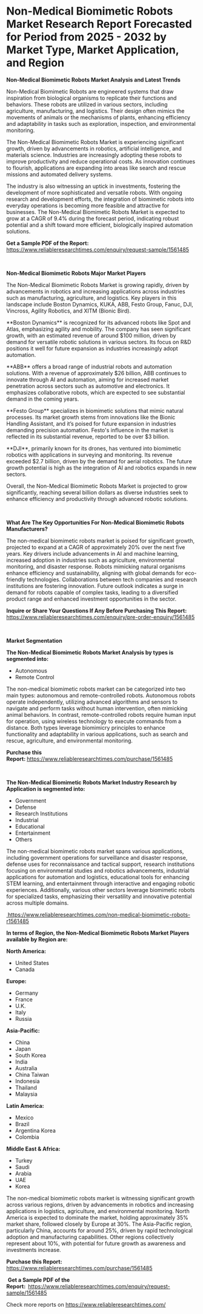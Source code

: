 <p><h1>Non-Medical Biomimetic Robots Market Research Report Forecasted for Period from 2025 -  2032 by Market Type, Market Application, and Region</h1></p><p><strong>Non-Medical Biomimetic Robots Market Analysis and Latest Trends</strong></p>
<p><p>Non-Medical Biomimetic Robots are engineered systems that draw inspiration from biological organisms to replicate their functions and behaviors. These robots are utilized in various sectors, including agriculture, manufacturing, and logistics. Their design often mimics the movements of animals or the mechanisms of plants, enhancing efficiency and adaptability in tasks such as exploration, inspection, and environmental monitoring.</p><p>The Non-Medical Biomimetic Robots Market is experiencing significant growth, driven by advancements in robotics, artificial intelligence, and materials science. Industries are increasingly adopting these robots to improve productivity and reduce operational costs. As innovation continues to flourish, applications are expanding into areas like search and rescue missions and automated delivery systems. </p><p>The industry is also witnessing an uptick in investments, fostering the development of more sophisticated and versatile robots. With ongoing research and development efforts, the integration of biomimetic robots into everyday operations is becoming more feasible and attractive for businesses. The Non-Medical Biomimetic Robots Market is expected to grow at a CAGR of 9.4% during the forecast period, indicating robust potential and a shift toward more efficient, biologically inspired automation solutions.</p></p>
<p><strong>Get a Sample PDF of the Report:&nbsp;</strong> <a href="https://www.reliableresearchtimes.com/enquiry/request-sample/1561485?utm_campaign=3187&utm_medium=2&utm_source=Github&utm_content=ia&utm_term=11042025&utm_id=non-medical-biomimetic-robots">https://www.reliableresearchtimes.com/enquiry/request-sample/1561485</a></p>
<p>&nbsp;</p>
<p><strong>Non-Medical Biomimetic Robots Major Market Players</strong></p>
<p><p>The Non-Medical Biomimetic Robots Market is growing rapidly, driven by advancements in robotics and increasing applications across industries such as manufacturing, agriculture, and logistics. Key players in this landscape include Boston Dynamics, KUKA, ABB, Festo Group, Fanuc, DJI, Vincross, Agility Robotics, and XITM (Bionic Bird).</p><p>**Boston Dynamics** is recognized for its advanced robots like Spot and Atlas, emphasizing agility and mobility. The company has seen significant growth, with an estimated revenue of around $100 million, driven by demand for versatile robotic solutions in various sectors. Its focus on R&D positions it well for future expansion as industries increasingly adopt automation.</p><p>**ABB** offers a broad range of industrial robots and automation solutions. With a revenue of approximately $26 billion, ABB continues to innovate through AI and automation, aiming for increased market penetration across sectors such as automotive and electronics. It emphasizes collaborative robots, which are expected to see substantial demand in the coming years.</p><p>**Festo Group** specializes in biomimetic solutions that mimic natural processes. Its market growth stems from innovations like the Bionic Handling Assistant, and it’s poised for future expansion in industries demanding precision automation. Festo's influence in the market is reflected in its substantial revenue, reported to be over $3 billion.</p><p>**DJI**, primarily known for its drones, has ventured into biomimetic robotics with applications in surveying and monitoring. Its revenue exceeded $2.7 billion, driven by the demand for aerial robotics. The future growth potential is high as the integration of AI and robotics expands in new sectors.</p><p>Overall, the Non-Medical Biomimetic Robots Market is projected to grow significantly, reaching several billion dollars as diverse industries seek to enhance efficiency and productivity through advanced robotic solutions.</p></p>
<p>&nbsp;</p>
<p><strong>What Are The Key Opportunities For Non-Medical Biomimetic Robots Manufacturers?</strong></p>
<p><p>The non-medical biomimetic robots market is poised for significant growth, projected to expand at a CAGR of approximately 20% over the next five years. Key drivers include advancements in AI and machine learning, increased adoption in industries such as agriculture, environmental monitoring, and disaster response. Robots mimicking natural organisms enhance efficiency and sustainability, aligning with global demands for eco-friendly technologies. Collaborations between tech companies and research institutions are fostering innovation. Future outlook indicates a surge in demand for robots capable of complex tasks, leading to a diversified product range and enhanced investment opportunities in the sector.</p></p>
<p><strong>Inquire or Share Your Questions If Any Before Purchasing This Report:</strong> <a href="https://www.reliableresearchtimes.com/enquiry/pre-order-enquiry/1561485?utm_campaign=3187&utm_medium=2&utm_source=Github&utm_content=ia&utm_term=11042025&utm_id=non-medical-biomimetic-robots">https://www.reliableresearchtimes.com/enquiry/pre-order-enquiry/1561485</a></p>
<p>&nbsp;</p>
<p><strong>Market Segmentation</strong></p>
<p><strong>The Non-Medical Biomimetic Robots Market Analysis by types is segmented into:</strong></p>
<p><ul><li>Autonomous</li><li>Remote Control</li></ul></p>
<p><p>The non-medical biomimetic robots market can be categorized into two main types: autonomous and remote-controlled robots. Autonomous robots operate independently, utilizing advanced algorithms and sensors to navigate and perform tasks without human intervention, often mimicking animal behaviors. In contrast, remote-controlled robots require human input for operation, using wireless technology to execute commands from a distance. Both types leverage biomimicry principles to enhance functionality and adaptability in various applications, such as search and rescue, agriculture, and environmental monitoring.</p></p>
<p><strong>Purchase this Report:&nbsp;</strong><a href="https://www.reliableresearchtimes.com/purchase/1561485?utm_campaign=3187&utm_medium=2&utm_source=Github&utm_content=ia&utm_term=11042025&utm_id=non-medical-biomimetic-robots">https://www.reliableresearchtimes.com/purchase/1561485</a></p>
<p>&nbsp;</p>
<p><strong>The Non-Medical Biomimetic Robots Market Industry Research by Application is segmented into:</strong></p>
<p><ul><li>Government</li><li>Defense</li><li>Research Institutions</li><li>Industrial</li><li>Educational</li><li>Entertainment</li><li>Others</li></ul></p>
<p><p>The non-medical biomimetic robots market spans various applications, including government operations for surveillance and disaster response, defense uses for reconnaissance and tactical support, research institutions focusing on environmental studies and robotics advancements, industrial applications for automation and logistics, educational tools for enhancing STEM learning, and entertainment through interactive and engaging robotic experiences. Additionally, various other sectors leverage biomimetic robots for specialized tasks, emphasizing their versatility and innovative potential across multiple domains.</p></p>
<p><a href="https://www.reliableresearchtimes.com/non-medical-biomimetic-robots-r1561485?utm_campaign=3187&utm_medium=2&utm_source=Github&utm_content=ia&utm_term=11042025&utm_id=non-medical-biomimetic-robots">&nbsp;https://www.reliableresearchtimes.com/non-medical-biomimetic-robots-r1561485</a></p>
<p><strong>In terms of Region, the Non-Medical Biomimetic Robots Market Players available by Region are:</strong></p>
<p>
    <p> <strong> North America: </strong>
        <ul>
            <li>United States</li>
            <li>Canada</li>
        </ul>
        </p> 
    <p> <strong> Europe: </strong>
        <ul>
            <li>Germany</li>
            <li>France</li>
            <li>U.K.</li>
            <li>Italy</li>
            <li>Russia</li>
        </ul>
        </p> 
    <p> <strong> Asia-Pacific: </strong>
        <ul>
            <li>China</li>
            <li>Japan</li>
            <li>South Korea</li>
            <li>India</li>
            <li>Australia</li>
            <li>China Taiwan</li>
            <li>Indonesia</li>
            <li>Thailand</li>
            <li>Malaysia</li>
        </ul>
        </p> 
    <p> <strong> Latin America: </strong>
        <ul>
            <li>Mexico</li>
            <li>Brazil</li>
            <li>Argentina Korea</li>
            <li>Colombia</li>
        </ul>
        </p> 
    <p> <strong> Middle East & Africa: </strong>
        <ul>
            <li>Turkey</li>
            <li>Saudi</li>
            <li>Arabia</li>
            <li>UAE</li>
            <li>Korea</li>
        </ul>
    </p>
    </p>
<p><p>The non-medical biomimetic robots market is witnessing significant growth across various regions, driven by advancements in robotics and increasing applications in logistics, agriculture, and environmental monitoring. North America is expected to dominate the market, holding approximately 35% market share, followed closely by Europe at 30%. The Asia-Pacific region, particularly China, accounts for around 25%, driven by rapid technological adoption and manufacturing capabilities. Other regions collectively represent about 10%, with potential for future growth as awareness and investments increase.</p></p>
<p><strong>Purchase this Report: </strong><a href="https://www.reliableresearchtimes.com/purchase/1561485?utm_campaign=3187&utm_medium=2&utm_source=Github&utm_content=ia&utm_term=11042025&utm_id=non-medical-biomimetic-robots">https://www.reliableresearchtimes.com/purchase/1561485</a></p>
<p>&nbsp;<strong>Get a Sample PDF of the Report:&nbsp;&nbsp;</strong><a href="https://www.reliableresearchtimes.com/enquiry/request-sample/1561485?utm_campaign=3187&utm_medium=2&utm_source=Github&utm_content=ia&utm_term=11042025&utm_id=non-medical-biomimetic-robots">https://www.reliableresearchtimes.com/enquiry/request-sample/1561485</a></p>
<p><strong></strong></p>
<p>Check more reports on <a href="https://www.reliableresearchtimes.com/?utm_campaign=3187&utm_medium=2&utm_source=Github&utm_content=ia&utm_term=11042025&utm_id=non-medical-biomimetic-robots">https://www.reliableresearchtimes.com/</a></p>